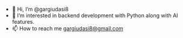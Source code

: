 - 👋 Hi, I’m @gargiudasi8
- 👀 I’m interested in backend development with Python along with AI features.
- 📫 How to reach me gargiudasi8@gmail.com

<!---
gargiudasi8/gargiudasi8 is a ✨ special ✨ repository because its `README.md` (this file) appears on your GitHub profile.
You can click the Preview link to take a look at your changes.
--->
<!-- 
Project: contact management system
 -->

<!-- create your env:
python -m venv myenv
myenv\Scripts\activate
cltr+shift+p => Python: Select Interpreter -> select which version you want to use
 -->
